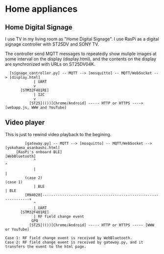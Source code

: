 # Home appliances

## Home Digital Signage

I use TV in my living room as "Home Digital Signage". I use RasPi as a digital signage controller with ST25DV and SONY TV.

The controller send MQTT messages to repeatedly show muliple images at some interval on the display (display.html), and the contents on the display are synchronized with URLs on ST25DV04K.

```
  [signage_controller.py] -- MQTT --> [mosquitto] -- MQTT/WebSocket --> [display.html]
             | UART
             v
       [STM32F401RE]
             | I2C
             v
           [ST25](())[Chrome/Android] ----- HTTP or HTTPS ----> [webapp.js, WWW and YouTube]

```

## Video player

This is just to rewind video playback to the begining.

```
         [gateway.py] -- MQTT --> [mosquitto] -- MQTT/WebSocket --> [yokohama_osanbashi.html]
     [RasPi's onboard BLE]                                               [WebBluetooth]
             ^                                                                   ^
             |                                                                   |
         (case 2)                                                            (case 1)
             | BLE                                                               | BLE
         [RN4020]----------------------------------------------------------------+
             ^
             | UART
       [STM32F401RE]
             | RF field change event
            GPO
           [ST25](())[Chrome/Android] ----- HTTP or HTTPS ----- [WWW or YouTube]

Case 1: RF field change event is received by WebBluetooth.
Case 2: RF field change event is received by gateway.py, and it transfers the event to the html page.

```
